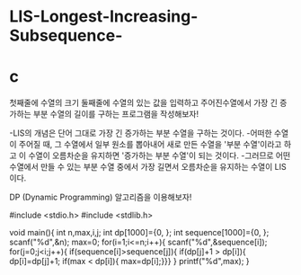 # LIS-Longest-Increasing-Subsequence-
# c 
첫째줄에 수열의 크기 둘째줄에 수열의 있는 값을 입력하고 주어진수열에서 가장 긴 증가하는 부분 수열의 길이를 구하는 프로그램을 작성해보자!

-LIS의 개념은 단어 그대로 가장 긴 증가하는 부분 수열을 구하는 것이다. 
-어떠한 수열이 주어질 때, 그 수열에서 일부 원소를 뽑아내어 새로 만든 수열을 '부분 수열'이라고 하고 이 수열이 오름차순을 유지하면 '증가하는 부분 수열'이 되는 것이다. 
-그러므로 어떤 수열에서 만들 수 있는 부분 수열 중에서 가장 길면서 오름차순을 유지하는 수열이 LIS이다.

DP (Dynamic Programming) 알고리즘을 이용해보자!


#include <stdio.h>
#include <stdlib.h> 


void main(){
	int n,max,i,j;
	int dp[1000]={0, };
	int sequence[1000]={0, };
	scanf("%d",&n);
	max=0;
	for(i=1;i<=n;i++){
		scanf("%d",&sequence[i]);
		for(j=0;j<i;j++){
			if(sequence[i]>sequence[j]){
				if(dp[j]+1 > dp[i]){
					dp[i]=dp[j]+1;
					if(max < dp[i]){
						max=dp[i];}}} }
	printf("%d",max); }
